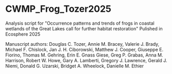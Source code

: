 # CWMP_Frog_Tozer2025

Analysis script for "Occurrence patterns and trends of frogs in coastal wetlands of the Great Lakes call for further habitat restoration"
Pulished in Ecosphere 2025

Manuscript authors: Douglas C. Tozer, Annie M. Bracey, Valerie J. Brady, Michael F. Chislock, Jan J. H. Ciborowski, Matthew J. Cooper, Giuseppe E. Fiorino, Thomas M. Gehring, Erin E. Gnass Giese, Greg P. Grabas, Anna M. Harrison, Robert W. Howe, Gary A. Lamberti, Gregory J. Lawrence, Gerald J. Niemi, Donald G. Uzarski, Bridget A. Wheelock, Danielle M. Ethier